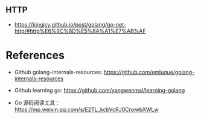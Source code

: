 <!--
 * @Author: JohnJeep
 * @Date: 2023-07-10 09:54:50
 * @LastEditors: JohnJeep
 * @LastEditTime: 2023-07-11 14:05:53
 * @Description: Go 底层原理剖析
 * Copyright (c) 2023 by John Jeep, All Rights Reserved. 
-->

## HTTP

- https://kingjcy.github.io/post/golang/go-net-http/#http%E6%9C%8D%E5%8A%A1%E7%AB%AF









# References

- Github golang-internals-resources: https://github.com/emluque/golang-internals-resources
- Github learning go: https://github.com/yangwenmai/learning-golang

- Go 源码阅读工具： https://mp.weixin.qq.com/s/E2TL_kcbVcRJ0CnxwbXWLw

